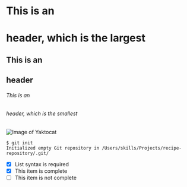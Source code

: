 # This is an <h1> header, which is the largest
## This is an <h2> header
###### This is an <h6> header, which is the smallest

![Image of Yaktocat](https://octodex.github.com/images/yaktocat.png)
  
  
  ```
$ git init
Initialized empty Git repository in /Users/skills/Projects/recipe-repository/.git/
```
  
 
  - [x] List syntax is required
- [x] This item is complete
- [ ] This item is not complete
